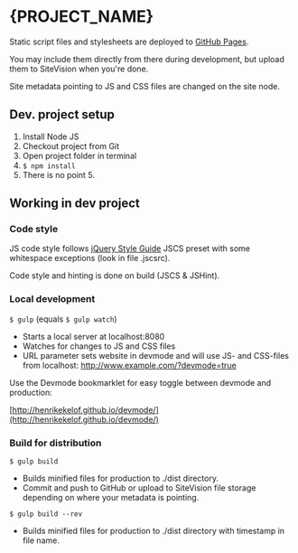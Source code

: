 
# {PROJECT_NAME}

Static script files and stylesheets are deployed to [GitHub Pages](https://bouvetstockholmab.github.io/{project_name}/).

You may include them directly from there during development, but upload them to SiteVision when you're done.

Site metadata pointing to JS and CSS files are changed on the site node. 


## Dev. project setup

1. Install Node JS
2. Checkout project from Git
3. Open project folder in terminal
4. `$ npm install`
5. There is no point 5.


## Working in dev project

### Code style

JS code style follows [jQuery Style Guide](https://contribute.jquery.org/style-guide/js/) JSCS preset with some whitespace exceptions (look in file .jscsrc).

Code style and hinting is done on build (JSCS & JSHint).


### Local development

`$ gulp` (equals `$ gulp watch`)

- Starts a local server at localhost:8080
- Watches for changes to JS and CSS files
- URL parameter sets website in devmode and will
  use JS- and CSS-files from localhost: 
  http://www.example.com/?devmode=true 


Use the Devmode bookmarklet for easy toggle between devmode and production:

[http://henrikekelof.github.io/devmode/](http://henrikekelof.github.io/devmode/)


### Build for distribution

`$ gulp build`

- Builds minified files for production to ./dist directory.
- Commit and push to GitHub or upload to SiteVision file storage
  depending on where your metadata is pointing.

`$ gulp build --rev` 

- Builds minified files for production to ./dist directory with timestamp
  in file name.
